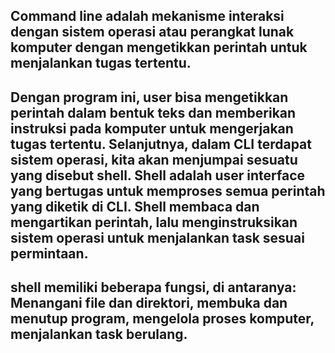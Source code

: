 ## Command line adalah  mekanisme interaksi dengan sistem operasi atau perangkat lunak komputer dengan mengetikkan perintah untuk menjalankan tugas tertentu. 
## Dengan program ini, user bisa mengetikkan perintah dalam bentuk teks dan memberikan instruksi pada komputer untuk mengerjakan tugas tertentu. Selanjutnya, dalam CLI terdapat sistem operasi, kita akan menjumpai sesuatu yang disebut shell. Shell adalah user interface yang bertugas untuk memproses semua perintah yang diketik di CLI. Shell membaca dan mengartikan perintah, lalu menginstruksikan sistem operasi untuk menjalankan task sesuai permintaan. 
## shell memiliki beberapa fungsi, di antaranya: Menangani file dan direktori, membuka dan menutup program, mengelola proses komputer, menjalankan task berulang.